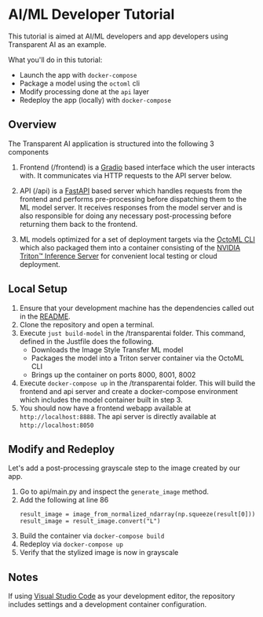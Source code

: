 # AI/ML Developer Tutorial

This tutorial is aimed at AI/ML developers and app developers using Transparent AI as an example.

What you'll do in this tutorial:

* Launch the app with `docker-compose`
* Package a model using the `octoml` cli
* Modify processing done at the `api` layer
* Redeploy the app (locally) with `docker-compose`

## Overview

The Transparent AI application is structured into the following 3 components

1. Frontend (/frontend) is a [Gradio](https://github.com/gradio-app/gradio) based interface which the user interacts with. It communicates via HTTP requests to the API server below.

2. API (/api) is a [FastAPI](https://fastapi.tiangolo.com/) based server which handles requests from the frontend and performs pre-processing before dispatching them to the ML model server. It receives responses from the model server and is also responsible for doing any necessary post-processing before returning them back to the frontend.

3. ML models optimized for a set of deployment targets via the [OctoML CLI](https://try.octoml.ai/cli/) which also packaged them into a container consisting of the [NVIDIA Triton™ Inference Server](https://github.com/triton-inference-server) for convenient local testing or cloud deployment.

## Local Setup

1. Ensure that your development machine has the dependencies called out in the [README](../README.md).
2. Clone the repository and open a terminal.
3. Execute `just build-model` in the /transparentai folder. This command, defined in the Justfile does the following.
    - Downloads the Image Style Transfer ML model
    - Packages the model into a Triton server container via the OctoML CLI
    - Brings up the container on ports 8000, 8001, 8002
4. Execute `docker-compose up` in the /transparentai folder. This will build the frontend and api server and create a docker-compose environment which includes the model container built in step 3.
5. You should now have a frontend webapp available at `http://localhost:8888`. The api server is directly available at `http://localhost:8050`

## Modify and Redeploy

Let's add a post-processing grayscale step to the image created by our app.
1. Go to api/main.py and inspect the `generate_image` method.
2. Add the following at line 86
    ```
    result_image = image_from_normalized_ndarray(np.squeeze(result[0]))
    result_image = result_image.convert("L")
    ```
3. Build the container via `docker-compose build`
4. Redeploy via `docker-compose up`
5. Verify that the stylized image is now in grayscale

## Notes

If using [Visual Studio Code](https://code.visualstudio.com/) as your development editor, the repository includes settings and a development container configuration.

